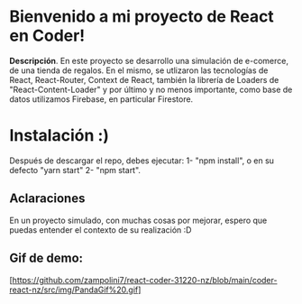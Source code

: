# Bienvenido a mi proyecto de React en Coder!

**Descripción**.
En este proyecto se desarrollo una simulación de e-comerce, de una tienda de regalos. En el mismo, se utlizaron las tecnologías de React, React-Router, Context de React, también la librería de Loaders de "React-Content-Loader" y por último y no menos importante, como base de datos utilizamos Firebase, en particular Firestore.

# Instalación :)

Después de descargar el repo, debes ejecutar:
1- "npm install", o en su defecto "yarn start"
2- "npm start".

## Aclaraciones

En un proyecto simulado, con muchas cosas por mejorar, espero que puedas entender el contexto de su realización :D

## Gif de demo:

[https://github.com/zampolini7/react-coder-31220-nz/blob/main/coder-react-nz/src/img/PandaGif%20.gif]
